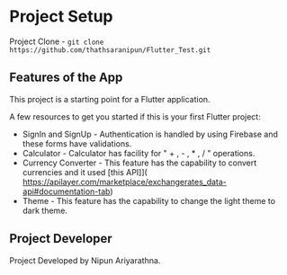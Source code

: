 # Project Setup

Project Clone - ``git clone https://github.com/thathsaranipun/Flutter_Test.git``

## Features of the App

This project is a starting point for a Flutter application.

A few resources to get you started if this is your first Flutter project:

- SignIn and SignUp - Authentication is handled by using Firebase and these forms have validations.
- Calculator - Calculator has facility for " + , - , * , / " operations.
- Currency Converter - This feature has the capability to convert currencies and it used [this API]]( https://apilayer.com/marketplace/exchangerates_data-api#documentation-tab)
- Theme - This feature has the capability to change the light theme to dark theme.

## Project Developer

Project Developed by Nipun Ariyarathna.